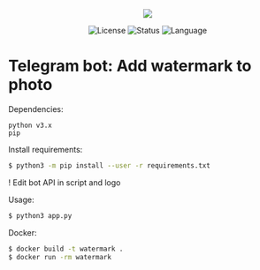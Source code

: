<div align="center"><img src="https://github.com/siruidops/watermark_robot/raw/main/.tmp/text.gif"/>

![License](https://img.shields.io/badge/license-GPL-blue) ![Status](https://img.shields.io/badge/Archive-cyan) ![Language](https://img.shields.io/badge/language-Python-purple)
</div>

# Telegram bot: Add watermark to photo

Dependencies:
```
python v3.x
pip
```

Install requirements:
``` bash
$ python3 -m pip install --user -r requirements.txt
```

! Edit bot API in script and logo

Usage:
``` bash
$ python3 app.py
```

Docker:
``` bash
$ docker build -t watermark .
$ docker run -rm watermark
```
